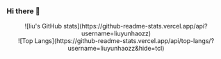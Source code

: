 ### Hi there 👋

<!--
**liuyunhaozz/liuyunhaozz** is a ✨ _special_ ✨ repository because its `README.md` (this file) appears on your GitHub profile.

Here are some ideas to get you started:

- 🔭 I’m currently working on ...
- 🌱 I’m currently learning ...
- 👯 I’m looking to collaborate on ...
- 🤔 I’m looking for help with ...
- 💬 Ask me about ...
- 📫 How to reach me: ...
- 😄 Pronouns: ...
- ⚡ Fun fact: ...
-->

<div align=center> ![liu's GitHub stats](https://github-readme-stats.vercel.app/api?username=liuyunhaozz) </div>
  
<div align=center> ![Top Langs](https://github-readme-stats.vercel.app/api/top-langs/?username=liuyunhaozz&hide=tcl) </div>
